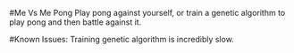 #Me Vs Me Pong
Play pong against yourself, or train a genetic algorithm to play pong and then battle against it.

#Known Issues:
Training genetic algorithm is incredibly slow.
